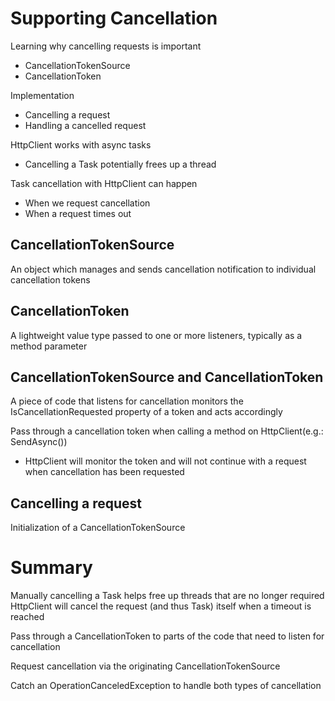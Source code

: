 # Supporting Cancellation

Learning why cancelling requests is important
- CancellationTokenSource
- CancellationToken

Implementation
- Cancelling a request
- Handling a cancelled request

HttpClient works with async tasks
- Cancelling a Task potentially frees up a thread

Task cancellation with HttpClient can happen
- When we request cancellation
- When a request times out

## CancellationTokenSource

An object which manages and sends cancellation notification to individual cancellation tokens

## CancellationToken

A lightweight value type passed to one or more listeners, typically as a method parameter

## CancellationTokenSource and CancellationToken

A piece of code that listens for cancellation monitors the IsCancellationRequested property of a token and acts accordingly 

Pass through a cancellation token when calling a method on HttpClient(e.g.: SendAsync())
- HttpClient will monitor the token and will not continue with a request when cancellation has been requested

## Cancelling a request

Initialization of a CancellationTokenSource


# Summary

Manually cancelling a Task helps free up threads that are no longer required
HttpClient will cancel the request (and thus Task) itself when a timeout is reached

Pass through a CancellationToken to parts of the code that need to listen for cancellation

Request cancellation via the originating CancellationTokenSource

Catch an OperationCanceledException to handle both types of cancellation